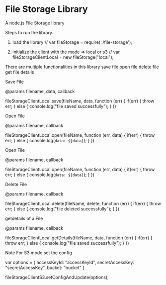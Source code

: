 # File Storage Library #

A node.js File Storage library

Steps to run the library.

1. load the library
// var fileStorage = require('./file-storage');

2. initialize the client with the mode => local or s3
// var fileStorageClientLocal = new fileStorage("local");

There are multiple functionalities in this library
save file
open file
delete file
get file details

Save File

@params filename, data, callback

fileStorageClientLocal.save(fileName, data, function (err) {
	if(err) {
		throw err;
	}
	else {
		console.log("file saved successfully");
	}
})

Open File

@params filename, callback

fileStorageClientLocal.open(fileName, function (err, data) {
	if(err) {
		throw err;
	}
	else {
		console.log(`data: ${data}`);
	}
})

Open File

@params filename, callback

fileStorageClientLocal.open(fileName, function (err, data) {
	if(err) {
		throw err;
	}
	else {
		console.log(`data: ${data}`);
	}
})

Delete File

@params filename, callback

fileStorageClientLocal.delete(fileName, delete, function (err) {
	if(err) {
		throw err;
	}
	else {
		console.log("file deleted successfully");
	}
})

getdetails of a File

@params filename, callback

fileStorageClientLocal.getDetails(fileName, data, function (err) {
	if(err) {
		throw err;
	}
	else {
		console.log("file saved successfully");
	}
})


Note For S3 mode set the config

var options = {
	accessKeyId: "accessKeyId",
	secretAccessKey: "secretAccessKey",
	bucket: "bucket"
}

fileStorageClientS3.setConfigAndUpdate(options);

